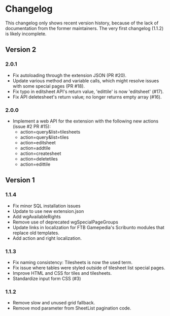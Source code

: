 # Changelog
This changelog only shows recent version history, because of the lack of documentation from the former maintainers. The very first changelog (1.1.2) is likely incomplete.

## Version 2
### 2.0.1
* Fix autoloading through the extension JSON (PR #20).
* Update various method and variable calls, which might resolve issues with some special pages (PR #18).
* Fix typo in editsheet API's return value, 'edittile' is now 'editsheet' (#17).
* Fix API deletesheet's return value; no longer returns empty array (#16).

### 2.0.0
* Implement a web API for the extension with the following new actions (issue #2 PR #15):
  * action=query&list=tilesheets
  * action=query&list=tiles
  * action=editsheet
  * action=addtile
  * action=createsheet
  * action=deletetiles
  * action=edittile

## Version 1
### 1.1.4
* Fix minor SQL installation issues
* Update to use new extension.json
* Add wgAvailableRights
* Remove use of deprecated wgSpecialPageGroups
* Update links in localization for FTB Gamepedia's Scribunto modules that replace old templates.
* Add action and right localization.

### 1.1.3
* Fix naming consistency: Tilesheets is now the used term.
* Fix issue where tables were styled outside of tilesheet list special pages.
* Improve HTML and CSS for tiles and tilesheets.
* Standardize input form CSS (#3)

### 1.1.2
* Remove slow and unused grid fallback.
* Remove mod parameter from SheetList pagination code.
